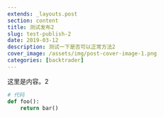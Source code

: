 ```yaml
---
extends: _layouts.post
section: content
title: 测试发布2
slug: test-publish-2
date: 2019-03-12
description: 测试一下是否可以正常方法2
cover_image: /assets/img/post-cover-image-1.png
categories: [backtrader]
---
```


这里是内容。2


```python
# 代码
def foo():
    return bar()
```

